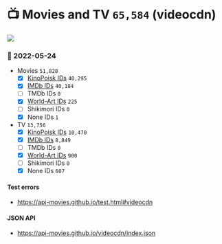 # :tv: Movies and TV `65,584` (videocdn)

<a href="https://API-Movies.github.io"><img src="https://API-Movies.github.io/banner.png?cache"></a>

### :date: 2022-05-24
- Movies `51,828`
  - [x] <a href="https://API-Movies.github.io/videocdn/movie_kinopoisk_ids.json">KinoPoisk IDs</a> `40,295`
  - [x] <a href="https://API-Movies.github.io/videocdn/movie_imdb_ids.json">IMDb IDs</a> `40,184`
  - [ ] TMDb IDs `0`
  - [x] <a href="https://API-Movies.github.io/videocdn/movie_world_art_ids.json">World-Art IDs</a> `225`
  - [ ] Shikimori IDs `0`
  - [x] None IDs `1`
- TV `13,756`
  - [x] <a href="https://API-Movies.github.io/videocdn/tv_kinopoisk_ids.json">KinoPoisk IDs</a> `10,470`
  - [x] <a href="https://API-Movies.github.io/videocdn/tv_imdb_ids.json">IMDb IDs</a> `8,849`
  - [ ] TMDb IDs `0`
  - [x] <a href="https://API-Movies.github.io/videocdn/tv_world_art_ids.json">World-Art IDs</a> `900`
  - [ ] Shikimori IDs `0`
  - [x] None IDs `607`
#### Test errors
- <a href='https://api-movies.github.io/test.html#videocdn'>https://api-movies.github.io/test.html#videocdn</a>
#### JSON API
- <a href='https://api-movies.github.io/videocdn/index.json'>https://api-movies.github.io/videocdn/index.json</a>
